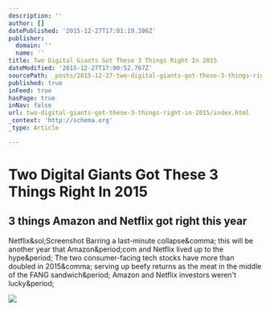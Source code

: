 ```yaml
---
description: ''
author: []
datePublished: '2015-12-27T17:01:19.386Z'
publisher:
  domain: ''
  name: ''
title: Two Digital Giants Got These 3 Things Right In 2015
dateModified: '2015-12-27T17:00:52.767Z'
sourcePath: _posts/2015-12-27-two-digital-giants-got-these-3-things-right-in-2015.md
published: true
inFeed: true
hasPage: true
inNav: false
url: two-digital-giants-got-these-3-things-right-in-2015/index.html
_context: 'http://schema.org'
_type: Article

---
```

# Two Digital Giants Got These 3 Things Right In 2015

<article style=""><h1>3 things Amazon and Netflix got right this year</h1><p>Netflix&amp;sol;Screenshot Barring a last-minute collapse&amp;comma; this will be another year that Amazon&amp;period;com and Netflix lived up to the hype&amp;period; The two consumer-facing tech stocks have more than doubled in 2015&amp;comma; serving up beefy returns as the meat in the middle of the FANG sandwich&amp;period; Amazon and Netflix investors weren't lucky&amp;period;</p><img src="http://static3.uk.businessinsider.com/image/567db759dd089596178b45eb-1190-625/3-things-amazon-and-netflix-got-right-this-year.jpg" /></article>
